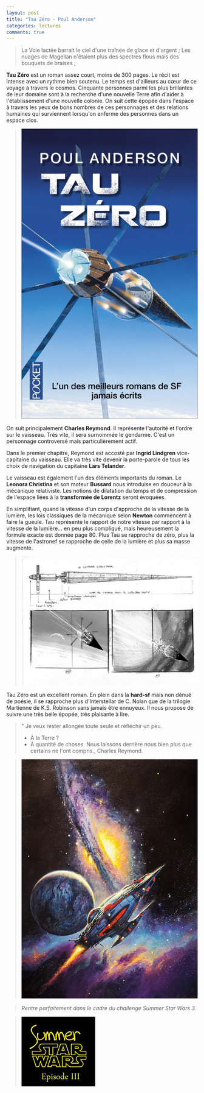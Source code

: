 ```yaml
---
layout: post
title: "Tau Zéro - Poul Anderson"
categories: lectures
comments: true
---
```


> La Voie lactée barrait le ciel d'une traînée de glace et d'argent ; Les nuages de Magellan n'étaient plus des spectres flous mais des bouquets de braises ;

**Tau Zéro** est un roman assez court, moins de 300 pages. Le récit est intense avec un rythme bien soutenu. Le temps est d'ailleurs au cœur de ce voyage à travers le cosmos. Cinquante personnes parmi les plus brillantes de leur domaine sont à la recherche d'une nouvelle Terre afin d'aider à l'établissement d'une nouvelle colonie. On suit cette épopée dans l'espace à travers les yeux de bons nombres de ces personnages et des relations humaines qui surviennent lorsqu'on enferme des personnes dans un espace clos.

> ![Le belial](https://github.com/homeostasie/bouquins/raw/master/_pics/lv/anderson_poul/tau-zero.jpeg)

On suit principalement **Charles Reymond**. Il représente l'autorité et l'ordre sur le vaisseau. Très vite, il sera surnommée le gendarme. C'est un personnage controversé mais particulièrement actif.

Dans le premier chapitre, Reymond est accosté par **Ingrid Lindgren** vice-capitaine du vaisseau. Elle va très vite devenir la porte-parole de tous les choix de navigation du capitaine **Lars Telander**. 

Le vaisseau est également l'un des éléments importants du roman. Le **Leonora Christina** et son moteur **Bussard** nous introduise en douceur à la mécanique relativiste. Les notions de dilatation du temps et de compression de l'espace liées à la **transformée de Lorentz** seront évoquées.

En simplifiant, quand la vitesse d'un corps d'approche de la vitesse de la lumière, les lois classiques de la mécanique selon **Newton** commencent à faire la gueule. Tau représente le rapport de notre vitesse par rapport à la vitesse de la lumière... en peu plus compliqué, mais heureusement la formule exacte est donnée page 80. Plus Tau se rapproche de zéro, plus la vitesse de l'astronef se rapproche de celle de la lumière et plus sa masse augmente.

> ![Leonora Christina](https://github.com/homeostasie/bouquins/raw/master/_pics/lv/anderson_poul/tau-zero-1.jpeg)

Tau Zéro est un excellent roman. En plein dans la **hard-sf** mais non dénué de poésie, il se rapproche plus d'Interstellar de C. Nolan que de la trilogie Martienne de K.S. Robinson sans jamais être ennuyeux. Il nous propose de suivre une très belle épopée, très plaisante à lire.


> " Je veux rester allongée toute seule et réfléchir un peu.
> - À la Terre ?
> - À quantité de choses. Nous laissons derrière nous bien plus que certains ne l'ont compris., Charles Reymond.

> ![Art](https://github.com/homeostasie/bouquins/raw/master/_pics/lv/anderson_poul/tau-zero-2.jpeg)

> *Rentre parfaitement dans le cadre du challenge Summer Star Wars 3.*

> [![ssw-3](https://github.com/homeostasie/bouquins/raw/master/_pics//blog/2015/ssw-3.jpg)](http://rsfblog.fr/2015/05/27/summer-star-wars-episode-iii/)
